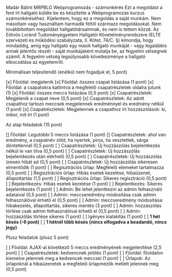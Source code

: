 Madár Bálint
MRPBLG
Webprogramozás - számonkérés
Ezt a megoldást a fent írt hallgató küldte be és készítette a Webprogramozás kurzus számonkéréséhez.
Kijelentem, hogy ez a megoldás a saját munkám. Nem másoltam vagy használtam harmadik féltől
származó megoldásokat. Nem továbbítottam megoldást hallgatótársaimnak, és nem is tettem közzé.
Az Eötvös Loránd Tudományegyetem Hallgatói Követelményrendszere
(ELTE szervezeti és működési szabályzata, II. Kötet, 74/C. §) kimondja, hogy mindaddig,
amíg egy hallgató egy másik hallgató munkáját - vagy legalábbis annak jelentős részét -
saját munkájaként mutatja be, az fegyelmi vétségnek számít.
A fegyelmi vétség legsúlyosabb következménye a hallgató elbocsátása az egyetemről.


Minimálisan teljesítendő (enélkül nem fogadjuk el, 5 pont)

[x] Főoldal: megjelenik
[x] Főoldal: összes csapat listázása (1 pont)
[x] Főoldal: a csapatokra kattintva a megfelelő csapatrészletek oldalra jutunk (1)
[x] Főoldal: összes meccs listázása (0,5 pont)
[x] Csapatrészletek: Megjelenik a csapat neve (0,5 pont)
[x] Csapatrészletek: Az adott csapathoz tartozó meccsek megjelennek eredménnyel és eredmény nélkül (1 pont)
[x] Csapatrészletek: Megjelennek a csapathoz írt hozzászólások: ki, mikor, mit írt (1 pont)

Az alap feladatok (15 pont)

[] Főoldal: Legutóbbi 5 meccs listázása (1 pont)
[] Csapatrészletek: ahol van eredmény, a csapatnév zöld, ha nyertek, piros, ha vesztettek, sárga döntetlennél (0,5 pont)
[ ] Csapatrészletek: Új hozzászólás bejelentkezés nélkül le van tilva (0,5 pont)
[ ] Csapatrészletek: Új hozzászólás bejelentkezés után elérhető (0,5 pont)
[ ] Csapatrészletek: Új hozzászólás üresen hibát ad (0,5 pont)
[ ] Csapatrészletek: Új hozzászólás sikeresen elmentődik (1 pont)
[ ] Regisztrációs űrlap: Megfelelő elemeket tartalmazza (0,5 pont)
[ ] Regisztrációs űrlap: Hibás esetek kezelése, hibaüzenet, állapottartás (1,5 pont)
[ ] Regisztrációs űrlap: Sikeres regisztráció (0,5 pont)
[ ] Bejelentkezés: Hibás esetek kezelése (1 pont)
[ ] Bejelentkezés: Sikeres bejelentkezés (1 pont)
[ ] Admin: Be lehet jelentkezni az admin felhasználó adataival (0,5 pont)
[ ] Admin: meccseredmény módosítása csak admin felhasználóval érhető el (0,5 pont)
[ ] Admin: meccseredmény módosítása: hibakezelés, állapottartás, sikeres mentés (3 pont)
[ ] Admin: hozzászólás törlése csak admin felhasználóval érhető el (0,5 pont)
[ ] Admin: hozzászólás törlése sikeres (1 pont)
[ ] Igényes kialakítás (1 pont)
[ ] **1 hét késés (-6 pont)**
[ ] **1 hétnél több késés (nincs elfogadva a beadandó, nincs jegy)**

Plusz feladatok (plusz 5 pont)

[ ] Főoldal: AJAX-al következő 5 meccs eredményének megjelenítése (2,5 pont)
[ ] Csapatrészletek: kedvencnek jelölés (1 pont)
[ ] Főoldal: főoldalon kiemelve jelennek meg a kedvencek meccsei (1 pont)
[ ] Űrlapok: Az űrlapoknál a hibaüzenetek a megfelelő űrlapmezők mellett jelennek meg (0,5 pont)
